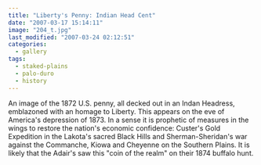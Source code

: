 ```yaml
---
title: "Liberty's Penny: Indian Head Cent"
date: "2007-03-17 15:14:11"
image: "204_t.jpg"
last_modified: "2007-03-24 02:12:51"
categories:
  - gallery
tags:
  - staked-plains
  - palo-duro
  - history  
---
```


An image of the 1872 U.S. penny, all decked out in an Indan Headress, emblazoned with an homage to Liberty. This appears on the eve of America's depression of 1873. In a sense it is prophetic of measures in the wings to restore the nation's economic confidence: Custer's Gold Expedition in the Lakota's sacred Black Hills and Sherman-Sheridan's war against the Commanche, Kiowa and Cheyenne on the Southern Plains. It is likely that the Adair's saw this "coin of the realm" on their 1874 buffalo hunt.

